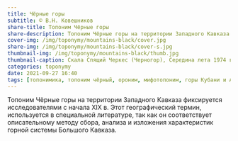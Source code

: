 ```yaml
---
title: Чёрные горы
subtitle: © В.Н. Ковешников
share-title: Топоним Чёрные горы
share-description: Топоним Чёрные горы на территории Западного Кавказа фиксируется исследователями с начала ХIХ в.
cover-img: /img/toponymy/mountains-black/cover.jpg
share-img: /img/toponymy/mountains-black/cover-s.jpg
thumbnail-img: /img/toponymy/mountains-black/thumb.jpg
thumbnail-caption: Скала Спящий Черкес (Черногор), Середина лета 1974 г.
categories: toponymy
date: 2021-09-27 16:40
tags: [топонимика, топоним чёрный, ороним, мифотопоним, горы Кубани и Адыгеи]
---
```

Топоним Чёрные горы на территории Западного Кавказа фиксируется исследователями с начала ХIХ в. Этот географический термин, используется в специальной литературе, так как он соответствует описательному методу сбора, анализа и изложения характеристик горной системы Большого Кавказа.
